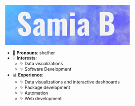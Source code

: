 <img src='https://github.com/samiaab1990/samiaab1990/blob/2e0538c5c71209cc76a2685d7f31bbaf52a4e08c/header.png' width='80%' height='80%'>

- 🙂 <b>Pronouns</b>: she/her
- 💡 <b>Interests</b>: 
  - ✨ Data visualizations
  - ✨ Software Development 
- 📊 <b>Experience</b>:
  - ✨ Data visualizations and interactive dashboards
  - ✨ Package development
  - ✨ Automation  
  - ✨ Web development

<!--
**samiaab1990/samiaab1990** is a ✨ _special_ ✨ repository because its `README.md` (this file) appears on your GitHub profile.


Here are some ideas to get you started:

- 🔭 I’m currently working on ...
- 🌱 I’m currently learning ...
- 👯 I’m looking to collaborate on ...
- 🤔 I’m looking for help with ...
- 💬 Ask me about ...
- 📫 How to reach me: ...

- ⚡ Fun fact: ...
-->
